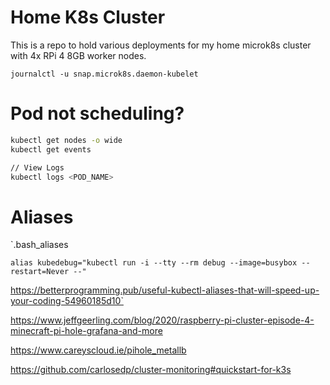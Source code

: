 # Home K8s Cluster

This is a repo to hold various deployments for my home microk8s cluster with 4x RPi 4 8GB worker nodes. 

`journalctl -u snap.microk8s.daemon-kubelet`


# Pod not scheduling?
```bash
kubectl get nodes -o wide
kubectl get events

// View Logs
kubectl logs <POD_NAME>
```



# Aliases

`.bash_aliases
```
alias kubedebug="kubectl run -i --tty --rm debug --image=busybox --restart=Never --"
```
https://betterprogramming.pub/useful-kubectl-aliases-that-will-speed-up-your-coding-54960185d10`

https://www.jeffgeerling.com/blog/2020/raspberry-pi-cluster-episode-4-minecraft-pi-hole-grafana-and-more

https://www.careyscloud.ie/pihole_metallb

https://github.com/carlosedp/cluster-monitoring#quickstart-for-k3s